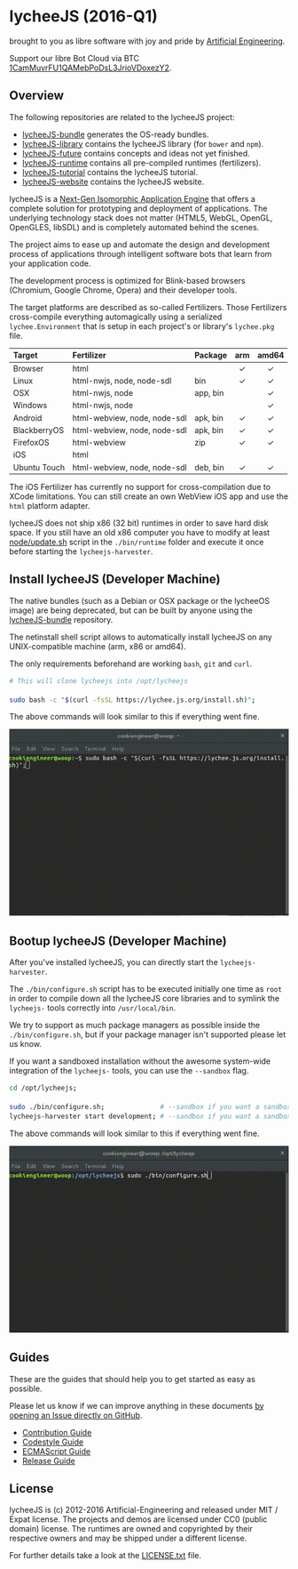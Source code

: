 
# lycheeJS (2016-Q1)

brought to you as libre software with joy and pride by [Artificial Engineering](http://artificial.engineering).

Support our libre Bot Cloud via BTC [1CamMuvrFU1QAMebPoDsL3JrioVDoxezY2](bitcoin:1CamMuvrFU1QAMebPoDsL3JrioVDoxezY2?amount=0.5&label=lycheeJS%20Support).



## Overview

The following repositories are related to the lycheeJS project:

- [lycheeJS-bundle](https://github.com/Artificial-Engineering/lycheeJS-bundle.git) generates the OS-ready bundles.
- [lycheeJS-library](https://github.com/Artificial-Engineering/lycheeJS-library.git) contains the lycheeJS library (for `bower` and `npm`).
- [lycheeJS-future](https://github.com/Artificial-Engineering/lycheeJS-future.git) contains concepts and ideas not yet finished.
- [lycheeJS-runtime](https://github.com/Artificial-Engineering/lycheeJS-runtime.git) contains all pre-compiled runtimes (fertilizers).
- [lycheeJS-tutorial](https://github.com/Artificial-Engineering/lycheeJS-tutorial.git) contains the lycheeJS tutorial.
- [lycheeJS-website](https://github.com/Artificial-Engineering/lycheeJS-website.git) contains the lycheeJS website.


lycheeJS is a [Next-Gen Isomorphic Application Engine](https://lychee.js.org/#!vision)
that offers a complete solution for prototyping and deployment
of applications. The underlying technology stack does not
matter (HTML5, WebGL, OpenGL, OpenGLES, libSDL) and is
completely automated behind the scenes.

The project aims to ease up and automate the design and
development process of applications through intelligent
software bots that learn from your application code.

The development process is optimized for Blink-based
browsers (Chromium, Google Chrome, Opera) and their
developer tools.

The target platforms are described as so-called Fertilizers.
Those Fertilizers cross-compile everything automagically
using a serialized `lychee.Environment` that is setup in
each project's or library's `lychee.pkg` file.


| Target       | Fertilizer                   | Package  | arm | amd64 |
|:-------------|:-----------------------------|:---------|:---:|:-----:|
| Browser      | html                         |          |  ✓  |   ✓   |
| Linux        | html-nwjs, node, node-sdl    | bin      |  ✓  |   ✓   |
| OSX          | html-nwjs, node              | app, bin |     |   ✓   |
| Windows      | html-nwjs, node              |          |     |   ✓   |
| Android      | html-webview, node, node-sdl | apk, bin |  ✓  |   ✓   |
| BlackberryOS | html-webview, node, node-sdl | apk, bin |  ✓  |   ✓   |
| FirefoxOS    | html-webview                 | zip      |  ✓  |   ✓   |
| iOS          | html                         |          |     |       |
| Ubuntu Touch | html-webview, node, node-sdl | deb, bin |  ✓  |   ✓   |

The iOS Fertilizer has currently no support for cross-compilation
due to XCode limitations. You can still create an own WebView iOS
app and use the `html` platform adapter.

lycheeJS does not ship x86 (32 bit) runtimes in order to save hard disk
space. If you still have an old x86 computer you have to modify at least
[node/update.sh](https://github.com/Artificial-Engineering/lycheeJS-runtime/blob/master/node/update.sh)
script in the `./bin/runtime` folder and execute it once before
starting the `lycheejs-harvester`.



## Install lycheeJS (Developer Machine)

The native bundles (such as a Debian or OSX package or the lycheeOS
image) are being deprecated, but can be built by anyone using the
[lycheeJS-bundle](https://github.com/Artificial-Engineering/lycheeJS-bundle)
repository.

The netinstall shell script allows to automatically install
lycheeJS on any UNIX-compatible machine (arm, x86 or amd64).

The only requirements beforehand are working `bash`, `git` and `curl`.

```bash
# This will clone lycheejs into /opt/lycheejs

sudo bash -c "$(curl -fsSL https://lychee.js.org/install.sh)";
```

The above commands will look similar to this if everything went fine.

![Install lycheeJS](./guides/asset/readme-install.gif)



## Bootup lycheeJS (Developer Machine)

After you've installed lycheeJS, you can directly start the `lycheejs-harvester`.

The `./bin/configure.sh` script has to be executed initially one time as `root` in
order to compile down all the lycheeJS core libraries and to symlink the `lycheejs-`
tools correctly into `/usr/local/bin`.

We try to support as much package managers as possible inside the `./bin/configure.sh`,
but if your package manager isn't supported please let us know.

If you want a sandboxed installation without the awesome system-wide integration of
the `lycheejs-` tools, you can use the `--sandbox` flag.

```bash
cd /opt/lycheejs;

sudo ./bin/configure.sh;              # --sandbox if you want a sandboxed installation
lycheejs-harvester start development; # --sandbox if you want a sandboxed harvester
```

The above commands will look similar to this if everything went fine.

![Bootup lycheeJS](./guides/asset/readme-bootup.gif)


## Guides

These are the guides that should help you to get started as easy as possible.

Please let us know if we can improve anything in these documents [by opening an Issue directly on GitHub](https://github.com/Artificial-Engineering/lycheeJS/issues/new).  

- [Contribution Guide](./guides/CONTRIBUTION.md)
- [Codestyle Guide](./guides/CODESTYLE.md)
- [ECMAScript Guide](./guides/ECMASCRIPT.md)
- [Release Guide](./guides/RELEASE.md)


## License

lycheeJS is (c) 2012-2016 Artificial-Engineering and released under MIT / Expat license.
The projects and demos are licensed under CC0 (public domain) license.
The runtimes are owned and copyrighted by their respective owners and may be shipped under a different license.

For further details take a look at the [LICENSE.txt](LICENSE.txt) file.

